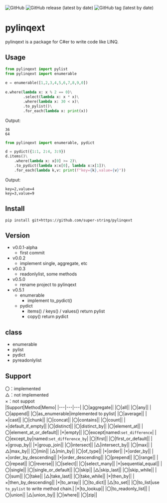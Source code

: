 ![GitHub](https://img.shields.io/github/license/super-string/pylinqext)
![GitHub release (latest by date)](https://img.shields.io/github/v/release/super-string/pylinqext)
![GitHub tag (latest by date)](https://img.shields.io/github/v/tag/super-string/pylinqext)
# pylinqext
pylinqext is a package for C#er to write code like LINQ.

## Usage
```python
from pylinqext import pylist
from pylinqext import enumerable
  
e = enumerable([1,2,3,4,5,6,7,8,9,0])
  
e.where(lambda x: x % 2 == 0)\
        .select(lambda x: x * x)\
        .where(lambda x: 30 < x)\
        .to_pylist()\
        .for_each(lambda x: print(x))
```
Output:
```
36
64
```
```python
from pylinqext import enumerable, pydict

d = pydict({1:1, 2:4, 3:9})
d.items()\
    .where(lambda x: x[0] >= 2)\
    .to_pydict(lambda x:x[0], lambda x:x[1])\
    .for_each(lambda k,v: print(f"key={k},value={v}"))
```
Output:
```
key=2,value=4
key=3,value=9
```
## Install
```
pip install git+https://github.com/super-string/pylinqext
```

## Version
- v0.0.1-alpha
    - first commit
- v0.0.2
    - implement single, aggregate, etc
- v0.0.3
    - readonlylist, some methods
- v0.5.0
    - rename project to pylinqext
- v0.5.1
    - enumerable
      - implement to_pydict()
    - pydict
        - items() / keys() / values() return pylist
        - copy() return pydict
## class
- enumerable
- pylist
- pydict
- pyreadonlylist

## Support
〇：implemented  
△：not implemented  
×：not suppot  
|Support|Method|Memo|
|---|---|---|
|〇|aggregate||
|〇|all||
|〇|any||
|〇|append||
|〇|as_enumerable|implemented to pylist|
|〇|average||
|×|cast||
|〇|chunk||
|〇|concat||
|〇|contains||
|〇|count||
|×|default_if_empty||
|〇|distinct||
|〇|distinct_by||
|〇|element_at||
|〇|element_at_or_default||
|×|empty||
|〇|except|named:`set_difference`|
|〇|except_by|named:`set_difference_by`|
|〇|first||
|〇|first_or_default||
|×|group_by||
|×|group_join||
|〇|intersect||
|△|intersect_by||
|〇|max||
|△|max_by||
|〇|min||
|△|min_by||
|〇|of_type||
|×|order||
|×|order_by||
|×|order_by_descending||
|×|order_descending||
|〇|prepend||
|〇|range||
|〇|repeat||
|〇|reverse||
|〇|select||
|〇|select_many||
|×|sequential_equal||
|〇|single||
|〇|single_or_default||
|〇|skip||
|△|skip_last||
|〇|skip_while||
|〇|sum||
|〇|take||
|△|take_last||
|〇|take_while||
|×|then_by||
|×|then_by_descending||
|×|to_array||
|〇|to_dict||
|△|to_set||
|〇|to_list|use `to_pylist` to write method chain.|
|×|to_lookup||
|〇|to_readonly_list||
|〇|union||
|△|union_by||
|〇|where||
|〇|zip||
